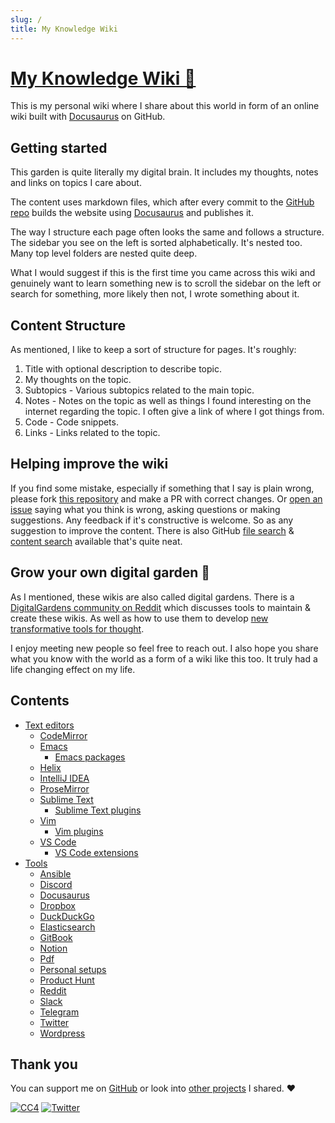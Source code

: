 ```yaml
---
slug: /
title: My Knowledge Wiki
---
```


# [My Knowledge Wiki 🌿](https://wiki.nikiv.dev)

This is my personal wiki where I share  about this world in form of an online wiki built with [Docusaurus](tools/docusaurus.md) on GitHub.

## Getting started

This garden is quite literally my digital brain. It includes my thoughts, notes and links on topics I care about.


The content uses markdown files, which after every commit to the [GitHub repo](https://github.com/jourlez/knowledge) builds the website using [Docusaurus](tools/docusaurus.md) and publishes it.

The way I structure each page often looks the same and follows a structure. The sidebar you see on the left is sorted alphabetically. It's nested too. Many top level folders are nested quite deep.

What I would suggest if this is the first time you came across this wiki and genuinely want to learn something new is to scroll the sidebar on the left or search for something, more likely then not, I wrote something about it.

## Content Structure

As mentioned, I like to keep a sort of structure for pages. It's roughly:

1. Title with optional description to describe topic.
2. My thoughts on the topic.
3. Subtopics - Various subtopics related to the main topic.
4. Notes - Notes on the topic as well as things I found interesting on the internet regarding the topic. I often give a link of where I got things from.
5. Code - Code snippets.
6. Links - Links related to the topic.

## Helping improve the wiki

If you find some mistake, especially if something that I say is plain wrong, please fork [this repository](https://github.com/jourlez/knowledge) and make a PR with correct changes. Or [open an issue](https://github.com/jourlez/knowledge/issues/new) saying what you think is wrong, asking questions or making suggestions. Any feedback if it's constructive is welcome. So as any suggestion to improve the content. There is also GitHub [file search](https://github.com/jourlez/knowledge/find/main) & [content search](https://github.com/jourlez/knowledge/search?q=docusaurus&unscoped_q=docusaurus) available that's quite neat.

## Grow your own digital garden 🌱

As I mentioned, these wikis are also called digital gardens. There is a [DigitalGardens community on Reddit](https://www.reddit.com/r/DigitalGardens/) which discusses tools to maintain & create these wikis. As well as how to use them to develop [new transformative tools for thought](https://numinous.productions/ttft/).

I enjoy meeting new people so feel free to reach out. I also hope you share what you know with the world as a form of a wiki like this too. It truly had a life changing effect on my life.

## Contents

- [Text editors](text-editors/text-editors.md)
  - [CodeMirror](text-editors/codemirror.md)
  - [Emacs](text-editors/emacs/emacs.md)
    - [Emacs packages](text-editors/emacs/emacs-packages.md)
  - [Helix](text-editors/helix.md)
  - [IntelliJ IDEA](text-editors/intellij.md)
  - [ProseMirror](text-editors/prosemirror.md)
  - [Sublime Text](text-editors/sublime-text/sublime-text.md)
    - [Sublime Text plugins](text-editors/sublime-text/sublime-text-plugins.md)
  - [Vim](text-editors/vim/vim.md)
    - [Vim plugins](text-editors/vim/vim-plugins.md)
  - [VS Code](text-editors/vs-code/vs-code.md)
    - [VS Code extensions](text-editors/vs-code/vs-code-extensions.md)
- [Tools](tools/tools.md)
  - [Ansible](tools/ansible.md)
  - [Discord](tools/discord.md)
  - [Docusaurus](tools/docusaurus.md)
  - [Dropbox](tools/dropbox.md)
  - [DuckDuckGo](tools/duckduckgo.md)
  - [Elasticsearch](tools/elasticsearch.md)
  - [GitBook](tools/gitbook.md)
  - [Notion](tools/notion.md)
  - [Pdf](tools/pdf.md)
  - [Personal setups](tools/personal-setups.md)
  - [Product Hunt](tools/product-hunt.md)
  - [Reddit](tools/reddit.md)
  - [Slack](tools/slack.md)
  - [Telegram](tools/telegram.md)
  - [Twitter](tools/twitter.md)
  - [Wordpress](tools/wordpress.md)

## Thank you

You can support me on [GitHub](https://github.com/sponsors/nikitavoloboev) or look into [other projects](https://nikiv.dev/projects) I shared. ♥️

[![CC4](https://img.shields.io/badge/license-CC4-0a0a0a.svg?style=flat&colorA=0a0a0a)](https://creativecommons.org/licenses/by/4.0/) [![Twitter](http://bit.ly/nikitatweet)](https://twitter.com/nikitavoloboev)
